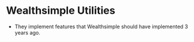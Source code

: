 # Wealthsimple Utilities
- They implement features that Wealthsimple should have implemented 3 years ago.
